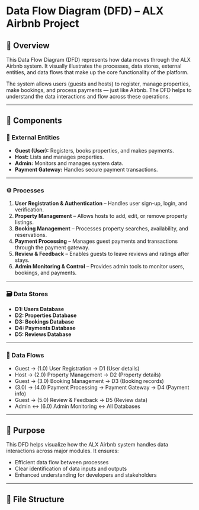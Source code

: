 # Data Flow Diagram (DFD) – ALX Airbnb Project

## 📘 Overview
This Data Flow Diagram (DFD) represents how data moves through the ALX Airbnb system. It visually illustrates the processes, data stores, external entities, and data flows that make up the core functionality of the platform.

The system allows users (guests and hosts) to register, manage properties, make bookings, and process payments — just like Airbnb. The DFD helps to understand the data interactions and flow across these operations.

---

## 🧩 Components

### 🧍 External Entities
- **Guest (User):** Registers, books properties, and makes payments.
- **Host:** Lists and manages properties.
- **Admin:** Monitors and manages system data.
- **Payment Gateway:** Handles secure payment transactions.

---

### ⚙️ Processes
1. **User Registration & Authentication** – Handles user sign-up, login, and verification.
2. **Property Management** – Allows hosts to add, edit, or remove property listings.
3. **Booking Management** – Processes property searches, availability, and reservations.
4. **Payment Processing** – Manages guest payments and transactions through the payment gateway.
5. **Review & Feedback** – Enables guests to leave reviews and ratings after stays.
6. **Admin Monitoring & Control** – Provides admin tools to monitor users, bookings, and payments.

---

### 🗃️ Data Stores
- **D1: Users Database**
- **D2: Properties Database**
- **D3: Bookings Database**
- **D4: Payments Database**
- **D5: Reviews Database**

---

### 🔁 Data Flows
- Guest → (1.0) User Registration → D1 (User details)
- Host → (2.0) Property Management → D2 (Property details)
- Guest → (3.0) Booking Management → D3 (Booking records)
- (3.0) → (4.0) Payment Processing → Payment Gateway → D4 (Payment info)
- Guest → (5.0) Review & Feedback → D5 (Review data)
- Admin ↔ (6.0) Admin Monitoring ↔ All Databases

---

## 🧠 Purpose
This DFD helps visualize how the ALX Airbnb system handles data interactions across major modules. It ensures:
- Efficient data flow between processes
- Clear identification of data inputs and outputs
- Enhanced understanding for developers and stakeholders

---

## 📄 File Structure
